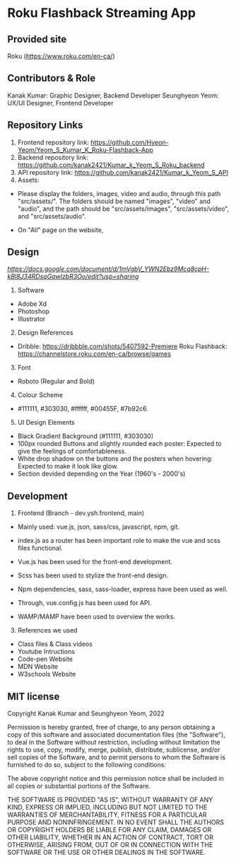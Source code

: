 # Roku Flashback Streaming App

## Provided site
Roku (https://www.roku.com/en-ca/)

## Contributors & Role
Kanak Kumar: Graphic Designer, Backend Developer
Seunghyeon Yeom: UX/UI Designer, Frontend Developer

## Repository Links
1. Frontend repository link: https://github.com/Hyeon-Yeom/Yeom_S_Kumar_K_Roku-Flashback-App
2. Backend repository link: https://github.com/kanak2421/Kumar_k_Yeom_S_Roku_backend
3. API repository link: https://github.com/kanak2421/Kumar_k_Yeom_S_API
4. Assets:

* Please display the folders, images, video and audio, through this path "src/assets/".
The folders should be named "images", "video" and "audio", and the path should be "src/assets/images", "src/assets/video", and "src/assets/audio".

* On "All" page on the website,

## Design
*https://docs.google.com/document/d/1mVgbV_YWN2Ebz9Mcq8cpH-kBl8J34RDsqGawIzbR3Oo/edit?usp=sharing*

1.	Software
-	Adobe Xd
-	Photoshop
-	Illustrator

2.  Design References
-   Dribble: https://dribbble.com/shots/5407592-Premiere
    Roku Flashback: https://channelstore.roku.com/en-ca/browse/games

3.	Font
-	Roboto (Regular and Bold)

4.	Colour Scheme
-   #111111, #303030, #ffffff, #00455F, #7b92c6.

5.  UI Design Elements
-   Black Gradient Background (#111111, #303030)
-	100px rounded Buttons and slightly rounded each poster: Expected to give the feelings of comfortableness.
-   White drop shadow on the buttons and the posters when hovering: Expected to make it look like glow.
-   Section devided depending on the Year (1960's - 2000's)

## Development
1. Frontend (Branch - dev.ysh.frontend, main)

-   Mainly used: vue.js, json, sass/css, javascript, npm, git.

-   index.js as a router has been important role to make the vue and scss files functional.
-   Vue.js has been used for the front-end development.
-   Scss has been used to stylize the front-end design.
-   Npm dependencies, sass, sass-loader, express have been used as well.
-   Through, vue.config.js has been used for API.
-   WAMP/MAMP have been used to overview the works.

3. References we used
- Class files & Class videos
- Youtube Intructions
- Code-pen Website
- MDN Website
- W3schools Website

## MIT license

Copyright Kanak Kumar and Seunghyeon Yeom, 2022

Permission is hereby granted, free of charge, to any person obtaining
a copy of this software and associated documentation files (the
"Software"), to deal in the Software without restriction, including
without limitation the rights to use, copy, modify, merge, publish,
distribute, sublicense, and/or sell copies of the Software, and to
permit persons to whom the Software is furnished to do so, subject to
the following conditions:

The above copyright notice and this permission notice shall be
included in all copies or substantial portions of the Software.

THE SOFTWARE IS PROVIDED "AS IS", WITHOUT WARRANTY OF ANY KIND,
EXPRESS OR IMPLIED, INCLUDING BUT NOT LIMITED TO THE WARRANTIES OF
MERCHANTABILITY, FITNESS FOR A PARTICULAR PURPOSE AND
NONINFRINGEMENT. IN NO EVENT SHALL THE AUTHORS OR COPYRIGHT HOLDERS BE
LIABLE FOR ANY CLAIM, DAMAGES OR OTHER LIABILITY, WHETHER IN AN ACTION
OF CONTRACT, TORT OR OTHERWISE, ARISING FROM, OUT OF OR IN CONNECTION
WITH THE SOFTWARE OR THE USE OR OTHER DEALINGS IN THE SOFTWARE.
